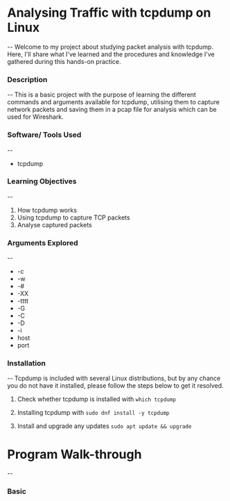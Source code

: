 # Analysing Traffic with tcpdump on Linux
--
Welcome to my project about studying packet analysis with tcpdump. Here, I'll share what I've learned and the procedures and knowledge I've gathered during this hands-on practice.

### Description
--
This is a basic project with the purpose of learning the different commands and arguments available for tcpdump, utilising them to capture network packets and saving them in a pcap file for analysis which can be used for Wireshark.

### Software/ Tools Used
--
- tcpdump

### Learning Objectives
--
1. How tcpdump works
2. Using tcpdump to capture TCP packets
3. Analyse captured packets

### Arguments Explored
--
- -c
- -w
- -#
- -XX
- -tttt
- -G
- -C
- -D
- -i
- host
- port

### Installation
--
Tcpdump is included with several Linux distributions, but by any chance you do not have it installed, please follow the steps below to get it resolved.

1. Check whether tcpdump is installed with
  `which tcpdump`

2. Installing tcpdump with
`sudo dnf install -y tcpdump`

3. Install and upgrade any updates
`sudo apt update && upgrade`

# Program Walk-through
--
### Basic

